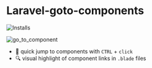 # Laravel-goto-components

![Installs](https://img.shields.io/visual-studio-marketplace/i/naoray.laravel-goto-components)

![go_to_component](https://user-images.githubusercontent.com/10154100/101707926-88ce8380-3a8c-11eb-9933-afd138ee69b8.gif)

- :rocket: quick jump to components with `CTRL` + `click`
- :mag: visual highlight of component links in `.blade` files
